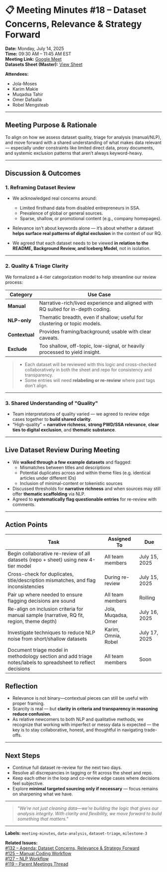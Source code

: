 # 📋 Meeting Minutes #18 – Dataset Concerns, Relevance & Strategy Forward

**Date:** Monday, July 14, 2025  
**Time:** 09:30 AM – 11:45 AM EST  
**Meeting Link:** [Google Meet](https://meet.google.com/thw-hymo-eah)  
**Datasets Sheet (Master):** [View Sheet](https://docs.google.com/spreadsheets/d/1zCrW4jRR-sTfQ-EHWYs6SaTcZx6gNuY0mocGLPuhJFw/edit#gid=0)

**Attendees:**  

- Jola-Moses  
- Karim Makie  
- Muqadsa Tahir  
- Omer Dafaalla  
- Robel Mengsteab  

---

## Meeting Purpose & Rationale

To align on how we assess dataset quality, triage for analysis (manual/NLP),
and move forward with a shared understanding of what makes data relevant —
especially under constraints like limited direct data, proxy documents, and
systemic exclusion patterns that aren’t always keyword-heavy.

---

## Discussion & Outcomes

### 1. Reframing Dataset Review

- We acknowledged real concerns around:
  - Limited firsthand data from disabled entrepreneurs in SSA.
  - Prevalence of global or general sources.
  - Sparse, shallow, or promotional content (e.g., company homepages).

- Relevance isn’t about keywords alone — it’s about whether a dataset **helps
  surface real patterns of digital exclusion** in the context of our RQ.

- We agreed that each dataset needs to be viewed **in relation to the README,
  Background Review, and Iceberg Model**, not in isolation.

---

### 2. Quality & Triage Clarity

We formalized a 4-tier categorization model to help streamline our review process:

<!-- markdownlint-disable MD013 -->
| Category     | Use Case                                                                 |
|--------------|--------------------------------------------------------------------------|
| **Manual**   | Narrative-rich/lived experience and aligned with RQ suited for in-depth coding.              |
| **NLP-only** | Thematic breadth, even if shallow; useful for clustering or topic models.|
| **Contextual** | Provides framing/background; usable with clear caveats.                 |
| **Exclude**  | Too shallow, off-topic, low-signal, or heavily processed to yield insight.  |
<!-- markdownlint-enable MD013 -->

> - Each dataset will be reviewed with this logic and cross-checked
> collaboratively in both the sheet and repo for consistency and transparency.
> - Some entries will need **relabeling or re-review** where past tags don’t align.

---

### 3. Shared Understanding of "Quality"

- Team interpretations of quality varied — we agreed to review edge cases
  together to **build shared clarity**.
- “High-quality” = **narrative richness**, **strong PWD/SSA relevance**,
  **clear ties to digital exclusion**, and **thematic substance**.

---

## Live Dataset Review During Meeting

- We **walked through a few example datasets** and flagged:
  - Mismatches between titles and descriptions
  - Potential duplicates across and within theme files (e.g. identical articles under
  different IDs)
  - Inclusion of minimal-content or tokenistic sources
- Discussed thresholds for **narrative richness** and when sources may still
  offer **thematic scaffolding** via NLP.
- Agreed to **systematically flag questionable entries** for re-review with comments.

---

## Action Points

<!-- markdownlint-disable MD013 -->

| Task                                                                                           | Assigned To        | Due           |
|------------------------------------------------------------------------------------------------|--------------------|---------------|
| Begin collaborative re-review of all datasets (repo + sheet) using new 4-tier model                          | All team members   | July 15, 2025 |
| Cross-check for duplicates, title/description mismatches, and flag inconsistencies            | During re-review   | July 15, 2025 |
| Pair up where needed to ensure flagging decisions are sound                                   | All team members   | Rolling       |
| Re-align on inclusion criteria for manual sample (narrative, RQ fit, region, theme depth)                                     | Jola, Muqadsa,  Omer | July 16, 2025 |
| Investigate techniques to reduce NLP noise from short/shallow datasets                                                  | Karim, Omnia, Robel    | July 17, 2025 |
| Document triage model in methodology section and add triage notes/labels to spreadsheet to reflect decisions                        | All team members   | Soon |
<!-- markdownlint-enable MD013 -->

## Reflection

- Relevance is not binary—contextual pieces can still be useful with proper
  framing.  
- Scarcity is real — but **clarity in criteria and transparency in reasoning
  reduce confusion**.
- As relative newcomers to both NLP and qualitative methods, we recognize that
  working with imperfect or messy data is expected — the key is to stay
  collaborative, honest, and thoughtful in navigating trade-offs.

---

## Next Steps

- Continue full dataset re-review for the next two days.
- Resolve all discrepancies in tagging or fit across the sheet and repo.
- Keep each other in the loop and co-review edge cases where decisions feel subjective.
- Explore **minimal targeted sourcing only if necessary** — focus remains on
  sharpening what we have.

---

> *"We’re not just cleaning data—we’re building the logic that gives our
> analysis integrity. With clarity and flexibility, we move forward to build
> something that matters."*

---

**Labels:** `meeting-minutes`, `data-analysis`, `dataset-triage`,
`milestone-3`  

**Related Issues:**  
[#132 – Agenda: Dataset Concerns, Relevance &
Strategy Forward](https://github.com/MIT-Emerging-Talent/ET6-CDSP-group-24-repo/issues/132)  
[#125 – Manual Coding
Workflow](https://github.com/MIT-Emerging-Talent/ET6-CDSP-group-24-repo/issues/125)  
[#127 – NLP
Workflow](https://github.com/MIT-Emerging-Talent/ET6-CDSP-group-24-repo/issues/127)  
[#119 – Parent Meetings
Thread](https://github.com/MIT-Emerging-Talent/ET6-CDSP-group-24-repo/issues/119)  
